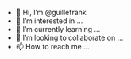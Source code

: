 - 👋 Hi, I’m @guillefrank
- 👀 I’m interested in ...
- 🌱 I’m currently learning ...
- 💞️ I’m looking to collaborate on ...
- 📫 How to reach me ...

<!---
guillefrank/guillefrank is a ✨ special ✨ repository because its `README.md` (this file) appears on your GitHub profile.
You can click the Preview link to take a look at your changes.
--->
